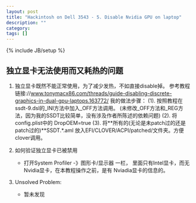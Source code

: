 ```yaml
---
layout: post
title: "Hackintosh on Dell 3543 - 5. Disable Nvidia GPU on laptop"
description: ""
category: 
tags: []
---
```

{% include JB/setup %}

## 独立显卡无法使用而又耗热的问题 

1. 独立显卡既然不能正常使用，为了减少发热，不如直接disable掉。
参考教程链接://www.tonymacx86.com/threads/guide-disabling-discrete-graphics-in-dual-gpu-laptops.163772/
我的做法步骤：
    (1). 按照教程在ssdt-9.dsl的_INI方法中加入_OFF方法调用。 (未修改_OFF方法和_REG方法，因为我的SSDT比较简单，没有涉及作者所陈述的依赖问题)
    (2). 将config.plist中的 DropOEM=true
    (3). 将**所有的(无论是未patch过的还是patch过的)**SSDT.*.aml 放入EFI/CLOVER/ACPI/patched/文件夹。方便clover调用。

2. 如何验证独立显卡已被禁用
    - 打开System Profiler -》图形卡/显示器 一栏， 里面只有Intel显卡，而无Nvidia显卡，在本教程操作之前，是有
    Nviadia显卡的信息的。
3. Unsolved Problem:
    - 暂未发现

